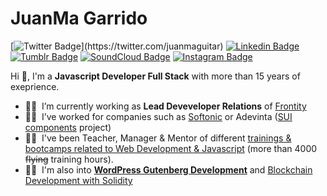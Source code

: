 # JuanMa Garrido

[![Twitter Badge](https://img.shields.io/badge/-@juanmaguitar-1ca0f1?style=flat-square&labelColor=1ca0f1&logo=twitter&logoColor=white&link=https://twitter.com/_Kunal_Raghav_)](https://twitter.com/juanmaguitar) [![Linkedin Badge](https://img.shields.io/badge/-juanmagarrido-blue?style=flat-square&logo=Linkedin&logoColor=white&link=https://www.linkedin.com/in/juanmagarrido/)](https://www.linkedin.com/in/juanmagarrido/) [![Tumblr Badge](https://img.shields.io/badge/-juanmaguitar-2e4154?style=flat-square&logo=Tumblr&logoColor=white&link=https://juanmaguitar.tumblr.com/)](https://juanmaguitar.tumblr.com/) [![SoundCloud Badge](https://img.shields.io/badge/-juanmaguitar-ff5500?style=flat-square&logo=SoundCloud&logoColor=white&link=https://www.soundcloud.com/juanmaguitar/)](https://www.soundcloud.com/juanmaguitar) [![Instagram Badge](https://img.shields.io/badge/-juanma.raw-eb046d?style=flat-square&logo=Instagram&logoColor=white&link=https://www.instagram.com/juanma.raw/)](https://www.instagram.com/juanma.raw) 

Hi 👋, I'm a **Javascript Developer Full Stack** with more than 15 years of exeprience.

- 🙋‍♂️&nbsp;&nbsp;I’m currently working as **Lead Deveveloper Relations** of [Frontity](https://github.com/frontity) 
- 🦸‍♂️&nbsp;&nbsp;I’ve worked for companies such as [Softonic](https://github.com/softonic) or Adevinta ([SUI components](https://github.com/SUI-Components/sui-components) project) 
- 👨‍🏫&nbsp;&nbsp;I've been Teacher, Manager & Mentor of different [trainings & bootcamps related to Web Development & Javascript](https://github.com/trainings-juanmaguitar) (more than 4000 ~~flying~~ training hours).
- 👷‍♂️&nbsp;&nbsp;I'm also into [**WordPress Gutenberg Development**](https://github.com/wordpress-juanmaguitar) and [Blockchain Development with Solidity](https://github.com/crypto-juanmaguitar)
